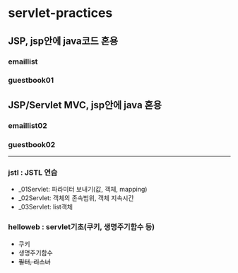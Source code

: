 # servlet-practices

JSP, jsp안에 java코드 혼용
--------------------
### emaillist 
### guestbook01 

JSP/Servlet MVC, jsp안에 java 혼용
--------------------
### emaillist02 
### guestbook02 

---------------

### jstl : JSTL 연습
* _01Servlet: 파라미터 보내기(값, 객체, mapping)
* _02Servlet: 객체의 존속범위, 객체 지속시간
* _03Servlet: list객체

### helloweb : servlet기초(쿠키, 생명주기함수 등)
* 쿠키
* 생명주기함수
* ~~필터, 리스너~~

